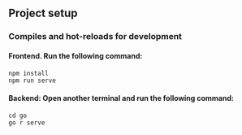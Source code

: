 
## Project setup
### Compiles and hot-reloads for development
#### Frontend.  Run the following command:
``` 
npm install
npm run serve
```
#### Backend: Open another terminal and run the following command:
```
cd go
go r serve
```

